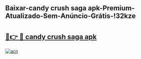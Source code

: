 
## Baixar-candy crush saga apk-Premium-Atualizado-Sem-Anúncio-Grátis-!32kze

# <h2><a href="https://andorid.site?title=candy_crush_saga_apk&ref=27">🔗👉 🔴 candy crush saga apk</a></h2>

[![acn](https://github.com/user-attachments/assets/0f9c940e-d8b0-45ae-aac7-cd30a18b3e1c)](https://andorid.site?title=candy_crush_saga_apk&ref=27)

